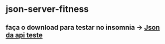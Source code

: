 # json-server-fitness

## faça o download para testar no insomnia -> <a href="https://drive.google.com/file/d/1eD_AxMt9fsVWrHuICyOXNzp6X_ZujZK0/view?usp=sharing">Json da api teste</a>

